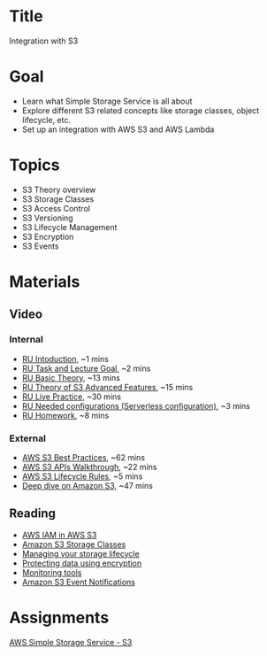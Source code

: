 # Title
Integration with S3

# Goal
- Learn what Simple Storage Service is all about
- Explore different S3 related concepts like storage classes, object lifecycle, etc.
- Set up an integration with AWS S3 and AWS Lambda

# Topics
- S3 Theory overview
- S3 Storage Classes
- S3 Access Control
- S3 Versioning
- S3 Lifecycle Management
- S3 Encryption
- S3 Events

# Materials

## Video
### Internal
- [RU Intoduction](https://videoportal.epam.com/playlist/OJM9DLJn/play/mYR2XAYW), ~1 mins
- [RU Task and Lecture Goal](https://videoportal.epam.com/playlist/OJM9DLJn/play/67KqE8YV), ~2 mins
- [RU Basic Theory](https://videoportal.epam.com/playlist/OJM9DLJn/play/Q7z1goJM), ~13 mins
- [RU Theory of S3 Advanced Features](https://videoportal.epam.com/playlist/OJM9DLJn/play/dYoQzW73), ~15 mins
- [RU Live Practice](https://videoportal.epam.com/playlist/OJM9DLJn/play/L7xPdy74), ~30 mins
- [RU Needed configurations (Serverless configuration)](https://videoportal.epam.com/playlist/OJM9DLJn/play/e73K3M7A), ~3 mins
- [RU Homework](https://videoportal.epam.com/playlist/OJM9DLJn/play/GYllvNYW), ~8 mins

### External
- [AWS S3 Best Practices](https://www.youtube.com/watch?v=rHeTn9pHNKo), ~62 mins
- [AWS S3 APIs Walkthrough](https://www.youtube.com/watch?v=AAOJ0BAJVJs), ~22 mins
- [AWS S3 Lifecycle Rules](https://www.youtube.com/watch?v=CPUjRhrsMiI), ~5 mins
- [Deep dive on Amazon S3](https://www.youtube.com/watch?v=FJJxcwSfWYg), ~47 mins

## Reading
- [AWS IAM in AWS S3](https://docs.aws.amazon.com/AmazonS3/latest/userguide/s3-access-control.html)
- [Amazon S3 Storage Classes](https://aws.amazon.com/s3/storage-classes/)
- [Managing your storage lifecycle](https://docs.aws.amazon.com/AmazonS3/latest/userguide/object-lifecycle-mgmt.html)
- [Protecting data using encryption](https://docs.aws.amazon.com/AmazonS3/latest/userguide/UsingEncryption.html)
- [Monitoring tools](https://docs.aws.amazon.com/AmazonS3/latest/userguide/monitoring-automated-manual.html)
- [Amazon S3 Event Notifications](https://docs.aws.amazon.com/AmazonS3/latest/userguide/NotificationHowTo.html)

# Assignments
[AWS Simple Storage Service - S3](./task.md)
